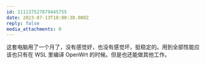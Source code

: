 ```yaml
---
id: 111137527879445755
date: 2023-07-13T18:00:38.000Z
reply: false
media_attachments: 0
---
```


这套电脑用了一个月了，没有感觉好，也没有感觉坏，挺稳定的。用到全部性能应该也只有在 WSL 里编译 OpenWrt 的时候。但是也还能做其他工作。

